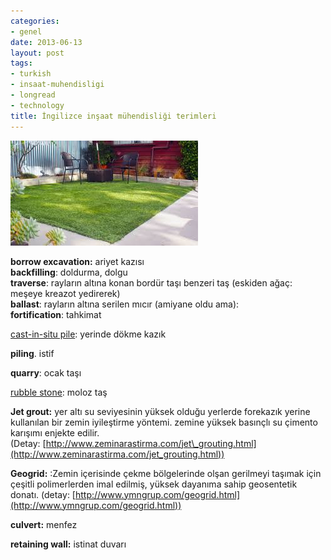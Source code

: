 ```yaml
---
categories:
- genel
date: 2013-06-13
layout: post
tags:
- turkish
- insaat-muhendisligi
- longread
- technology
title: İngilizce inşaat mühendisliği terimleri
---
```


[![](/images/images)](https://encrypted-tbn3.gstatic.com/images?q=tbn:ANd9GcQ7gz2gCCWWcpwHg7UOk6N9aHug5IPywFi1OooodFnsLbcMZG8btg)

**borrow excavation:** ariyet kazısı  
**backfilling**: doldurma, dolgu  
**traverse**: rayların altına konan bordür taşı benzeri taş (eskiden ağaç: meşeye kreazot yedirerek)  
**ballast**: rayların altına serilen mıcır (amiyane oldu ama):   
**fortification**: tahkimat  

[cast-in-situ pile](http://tureng.com/search/cast-in-situ%20pile): yerinde dökme kazık

**piling**. istif

**quarry**: ocak taşı

[rubble stone](http://tureng.com/search/rubble%20stone): moloz taş

**Jet grout:** yer altı su seviyesinin yüksek olduğu yerlerde forekazık yerine kullanılan bir zemin iyileştirme yöntemi. zemine yüksek basınçlı su çimento karışımı enjekte edilir. (Detay: [http://www.zeminarastirma.com/jet\_grouting.html](http://www.zeminarastirma.com/jet_grouting.html))

**Geogrid:** :Zemin içerisinde çekme bölgelerinde olşan gerilmeyi taşımak için çeşitli polimerlerden imal edilmiş, yüksek dayanıma sahip geosentetik donatı. (detay: [http://www.ymngrup.com/geogrid.html](http://www.ymngrup.com/geogrid.html))

**culvert:** menfez

**retaining wall:** istinat duvarı
